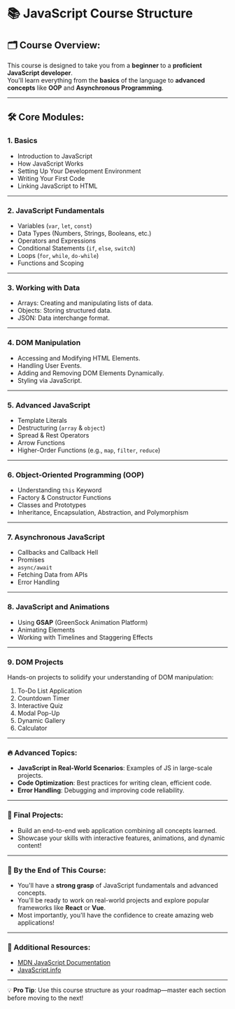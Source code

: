 # 📚 JavaScript Course Structure

## 🗂️ Course Overview:
This course is designed to take you from a **beginner** to a **proficient JavaScript developer**.  
You'll learn everything from the **basics** of the language to **advanced concepts** like **OOP** and **Asynchronous Programming**.

---

## 🛠️ Core Modules:
### 1. **Basics**
- Introduction to JavaScript
- How JavaScript Works
- Setting Up Your Development Environment
- Writing Your First Code
- Linking JavaScript to HTML

---

### 2. **JavaScript Fundamentals**
- Variables (`var`, `let`, `const`)
- Data Types (Numbers, Strings, Booleans, etc.)
- Operators and Expressions
- Conditional Statements (`if`, `else`, `switch`)
- Loops (`for`, `while`, `do-while`)
- Functions and Scoping

---

### 3. **Working with Data**
- Arrays: Creating and manipulating lists of data.
- Objects: Storing structured data.
- JSON: Data interchange format.

---

### 4. **DOM Manipulation**
- Accessing and Modifying HTML Elements.
- Handling User Events.
- Adding and Removing DOM Elements Dynamically.
- Styling via JavaScript.

---

### 5. **Advanced JavaScript**
- Template Literals
- Destructuring (`array` & `object`)
- Spread & Rest Operators
- Arrow Functions
- Higher-Order Functions (e.g., `map`, `filter`, `reduce`)

---

### 6. **Object-Oriented Programming (OOP)**
- Understanding `this` Keyword
- Factory & Constructor Functions
- Classes and Prototypes
- Inheritance, Encapsulation, Abstraction, and Polymorphism

---

### 7. **Asynchronous JavaScript**
- Callbacks and Callback Hell
- Promises
- `async/await`
- Fetching Data from APIs
- Error Handling

---

### 8. **JavaScript and Animations**
- Using **GSAP** (GreenSock Animation Platform)
- Animating Elements
- Working with Timelines and Staggering Effects

---

### 9. **DOM Projects**
Hands-on projects to solidify your understanding of DOM manipulation:
1. To-Do List Application  
2. Countdown Timer  
3. Interactive Quiz  
4. Modal Pop-Up  
5. Dynamic Gallery  
6. Calculator  

---

### 🔥 Advanced Topics:
- **JavaScript in Real-World Scenarios**: Examples of JS in large-scale projects.  
- **Code Optimization**: Best practices for writing clean, efficient code.  
- **Error Handling**: Debugging and improving code reliability.  

---

### 🏁 Final Projects:
- Build an end-to-end web application combining all concepts learned.  
- Showcase your skills with interactive features, animations, and dynamic content!

---

### 🚀 By the End of This Course:
- You'll have a **strong grasp** of JavaScript fundamentals and advanced concepts.  
- You'll be ready to work on real-world projects and explore popular frameworks like **React** or **Vue**.  
- Most importantly, you'll have the confidence to create amazing web applications!

---

### 🔗 Additional Resources:
- [MDN JavaScript Documentation](https://developer.mozilla.org/en-US/docs/Web/JavaScript)  
- [JavaScript.info](https://javascript.info/)  

---

💡 **Pro Tip**: Use this course structure as your roadmap—master each section before moving to the next!
